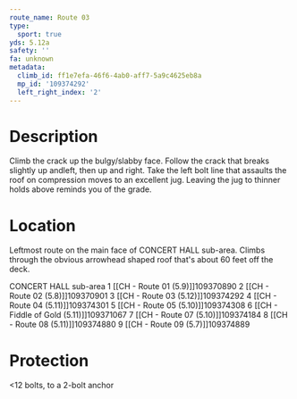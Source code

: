 ```yaml
---
route_name: Route 03
type:
  sport: true
yds: 5.12a
safety: ''
fa: unknown
metadata:
  climb_id: ff1e7efa-46f6-4ab0-aff7-5a9c4625eb8a
  mp_id: '109374292'
  left_right_index: '2'
---
```

# Description
Climb the crack up the bulgy/slabby face.  Follow the crack that breaks slightly up andleft, then up and right.  Take the left bolt line that assaults the roof on compression moves to an excellent jug.  Leaving the jug to thinner holds above reminds you of the grade.

# Location
Leftmost route on the main face of CONCERT HALL sub-area.  Climbs through the obvious arrowhead shaped roof that's about 60 feet off the deck.

CONCERT HALL sub-area 1 [[CH - Route 01 (5.9)]]109370890 2 [[CH - Route 02 (5.8)]]109370901 3 [[CH - Route 03 (5.12)]]109374292 4 [[CH - Route 04 (5.11)]]109374301 5 [[CH - Route 05 (5.10)]]109374308 6 [[CH - Fiddle of Gold (5.11)]]109371067 7 [[CH - Route 07 (5.10)]]109374184 8 [[CH - Route 08 (5.11)]]109374880 9 [[CH - Route 09 (5.7)]]109374889

# Protection
<12 bolts, to a 2-bolt anchor
